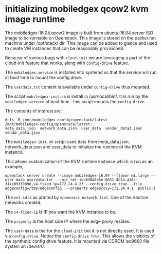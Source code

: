 # initializing mobiledgex qcow2 kvm image runtime

The mobiledgex-16.04.qcow2 image is built from ubuntu-16.04 server ISO image 
to be runnable on Openstack.
This image is stored on the packer.net machine under /opt/stack/ dir.
This image can be added to glance and used to create VM instances that can
be reasonably provisioned.

Because of various bugs with `cloud-init` we are leveraging a part of
the cloud-init feature that works, along with `config-drive` feature.

The `mobiledgex.service` is installed into systemd so that the
service will run at boot time to mount the config drive.

The `userdata.txt` content is available under `config-drive` thus mounted.

The script  `mobiledgex-init.sh` is install in /usr/local/bin/.  It is
run by the `mobiledgex.service` at boot time. This script mounts the `config-drive`.

The contents of interest are:

```
# ls -R /mnt/mobiledgex-config/openstack/latest
/mnt/mobiledgex-config/openstack/latest:
meta_data.json  network_data.json  user_data  vendor_data2.json  vendor_data.json
```

The `mobiledgex-init.sh` script uses data from meta_data.json, network_data.json
and user_data to initialize the runtime of the KVM instance.

This allows customization of the KVM runtime instance which is run as an example,

```
openstack server create --image mobiledgex-16.04 --flavor m1.large --user-data userdata.txt  --nic net-id=630a8e5e-6031-4d1a-a16c-314c893f009d,v4-fixed-ip=172.24.4.23 --config-drive true --file edgeconfig=/tmp/edgeconfig  --property edgeproxy=172.24.4.1  public-3
```

The `net-id` is as printed by `openstack network list`. One of the neutron networks created.

The `v4-fixed-ip` is IP you want the KVM instance to be. 

The `property` is the host side IP where the edge proxy resides.

The `user-data` is the for the `cloud-init` but it is not directly used. It is used via `config-drive`. Notice
the `config-drive true`. This allows the visibility of the synthetic config drive feature.
It is mounted via CDROM iso9660 file system on /dev/sr0.

